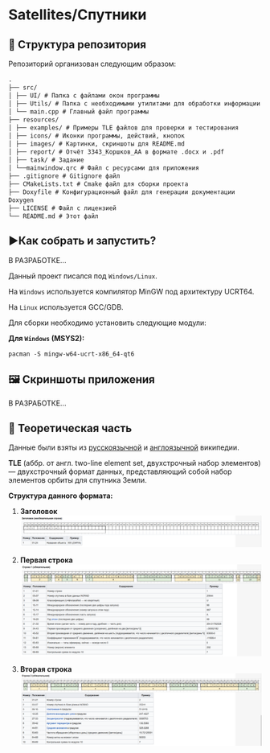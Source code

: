 # Satellites/Спутники

## **📁 Структура репозитория**

Репозиторий организован следующим образом:

```log
.
├── src/
│ ├── UI/ # Папка с файлами окон программы
│ ├── Utils/ # Папка с необходимыми утилитами для обработки информации
│ └── main.cpp # Главный файл программы 
├── resources/
│ ├── examples/ # Примеры TLE файлов для проверки и тестирования
│ ├── icons/ # Иконки программы, действий, кнопок
│ ├── images/ # Картинки, скриншоты для README.md
│ ├── report/ # Отчёт 3343_Коршков_АА в формате .docx и .pdf
│ ├── task/ # Задание
│ └──mainwindow.qrc # Файл с ресурсами для приложения
├── .gitignore # Gitignore файл
├── CMakeLists.txt # Cmake файл для сборки проекта
├── Doxyfile # Конфигурационный файл для генерации документации Doxygen
├── LICENSE # Файл с лицензией
└── README.md # Этот файл
```

## **▶️Как собрать и запустить?**

В РАЗРАБОТКЕ...

Данный проект писался под `Windows/Linux`.

На `Windows` используется компилятор MinGW под архитектуру UCRT64.

На `Linux` используется GCC/GDB.

Для сборки необходимо установить следующие модули:

**Для `Windows` (MSYS2):**
```
pacman -S mingw-w64-ucrt-x86_64-qt6
```

## 🖼️ Скриншоты приложения
В РАЗРАБОТКЕ...

## **🧠 Теоретическая часть**

Данные были взяты из [русскоязычной](https://ru.wikipedia.org/wiki/TLE) и [англоязычной](https://en.wikipedia.org/wiki/Two-line_element_set) википедии.

**TLE** (аббр. от англ. two-line element set, двухстрочный набор элементов) — двухстрочный формат данных, представляющий собой набор элементов орбиты для спутника Земли.

**Структура данного формата:**

1. **Заголовок**
![Заголовок](resources/images/headline.png)

1. **Первая строка**
![Первая строчка](resources/images/line_1.png)

1. **Вторая строка**
![Вторая строчка](resources/images/line_2.png)
